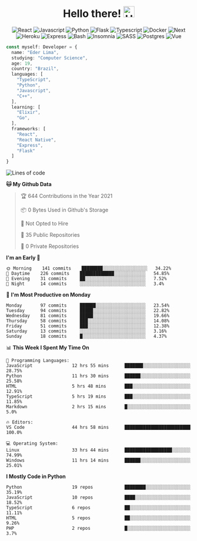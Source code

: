 <h1 align="center">Hello there! <img src="https://raw.githubusercontent.com/TheDudeThatCode/TheDudeThatCode/master/Assets/Hi.gif" width="30px" alt="Hello" /></h1>

<div align="center">
  <img
    src="https://img.shields.io/badge/react-202020?style=for-the-badge&logo=react&logoColor=61dAFB"
    alt="React"
  />
  <img
    src="https://img.shields.io/badge/Javascript-F7DF1E?style=for-the-badge&logo=javascript&logoColor=black"
    alt="Javascript"
  />
  <img
    src="https://img.shields.io/badge/Python-3776AB?style=for-the-badge&logo=python&logoColor=white"
    alt="Python"
  />
  <img
    src="https://img.shields.io/badge/Flask-202020?style=for-the-badge&logo=flask&logoColor=white"
    alt="Flask"
  />
  <img
    src="https://img.shields.io/badge/Typescript-3776AB?style=for-the-badge&logo=typescript&logoColor=white"
    alt="Typescript"
  />
  <img
    src="https://img.shields.io/badge/Docker-2496ED?style=for-the-badge&logo=docker&logoColor=white"
    alt="Docker"
  />
  <img
    src="https://img.shields.io/badge/Next-202020?style=for-the-badge&logo=next.js&logoColor=white"
    alt="Next"
  />
  <img
    src="https://img.shields.io/badge/Heroku-430098?style=for-the-badge&logo=heroku&logoColor=white"
    alt="Heroku"
  />
  <img
    src="https://img.shields.io/badge/express-202020?style=for-the-badge&logo=express&logoColor=white"
    alt="Express"
  />
  <img
    src="https://img.shields.io/badge/Shell-4Eaa25?style=for-the-badge&logo=gnu-bash&logoColor=white"
    alt="Bash"
  />
  <img
    src="https://img.shields.io/badge/Insomnia-5849BE?style=for-the-badge&logo=insomnia&logoColor=white"
    alt="Insomnia"
  />
  <img
    src="https://img.shields.io/badge/SASS-202020?style=for-the-badge&logo=sass&logoColor=cc6699"
    alt="SASS"
  />
  <img
    src="https://img.shields.io/badge/Postgres-336791?style=for-the-badge&logo=postgresql&logoColor=white"
    alt="Postgres"
  />
  <img
    src="https://img.shields.io/badge/vue_js-4fc08d?style=for-the-badge&logo=vue.js&logoColor=fff"
    alt="Vue"
  >
</div>

```Typescript
const myself: Developer = {
  name: "Eder Lima",
  studying: "Computer Science",
  age: 19,
  country: "Brazil",
  languages: [
    "TypeScript",
    "Python",
    "Javascript",
    "C++",
  ],
  learning: [
    "Elixir",
    "Go",
  ],
  frameworks: [
    "React",
    "React Native",
    "Express",
    "Flask"
  ]
}

```

<!--START_SECTION:waka-->
![Lines of code](https://img.shields.io/badge/From%20Hello%20World%20I%27ve%20Written-108353%20lines%20of%20code-blue)

**🐱 My Github Data** 

> 🏆 644 Contributions in the Year 2021
 > 
> 📦 0 Bytes Used in Github's Storage 
 > 
> 🚫 Not Opted to Hire
 > 
> 📜 35 Public Repositories 
 > 
> 🔑 0 Private Repositories  
 > 
**I'm an Early 🐤** 

```text
🌞 Morning    141 commits    ████████░░░░░░░░░░░░░░░░░   34.22% 
🌆 Daytime    226 commits    █████████████░░░░░░░░░░░░   54.85% 
🌃 Evening    31 commits     ██░░░░░░░░░░░░░░░░░░░░░░░   7.52% 
🌙 Night      14 commits     ░░░░░░░░░░░░░░░░░░░░░░░░░   3.4%

```
📅 **I'm Most Productive on Monday** 

```text
Monday       97 commits     ██████░░░░░░░░░░░░░░░░░░░   23.54% 
Tuesday      94 commits     █████░░░░░░░░░░░░░░░░░░░░   22.82% 
Wednesday    81 commits     █████░░░░░░░░░░░░░░░░░░░░   19.66% 
Thursday     58 commits     ███░░░░░░░░░░░░░░░░░░░░░░   14.08% 
Friday       51 commits     ███░░░░░░░░░░░░░░░░░░░░░░   12.38% 
Saturday     13 commits     ░░░░░░░░░░░░░░░░░░░░░░░░░   3.16% 
Sunday       18 commits     █░░░░░░░░░░░░░░░░░░░░░░░░   4.37%

```


📊 **This Week I Spent My Time On** 

```text
💬 Programming Languages: 
JavaScript               12 hrs 55 mins      ███████░░░░░░░░░░░░░░░░░░   28.75% 
Python                   11 hrs 30 mins      ██████░░░░░░░░░░░░░░░░░░░   25.58% 
HTML                     5 hrs 48 mins       ███░░░░░░░░░░░░░░░░░░░░░░   12.91% 
TypeScript               5 hrs 19 mins       ███░░░░░░░░░░░░░░░░░░░░░░   11.85% 
Markdown                 2 hrs 15 mins       █░░░░░░░░░░░░░░░░░░░░░░░░   5.0%

🔥 Editors: 
VS Code                  44 hrs 58 mins      █████████████████████████   100.0%

💻 Operating System: 
Linux                    33 hrs 44 mins      ██████████████████░░░░░░░   74.99% 
Windows                  11 hrs 14 mins      ██████░░░░░░░░░░░░░░░░░░░   25.01%

```

**I Mostly Code in Python** 

```text
Python                   19 repos            ████████░░░░░░░░░░░░░░░░░   35.19% 
JavaScript               10 repos            ████░░░░░░░░░░░░░░░░░░░░░   18.52% 
TypeScript               6 repos             ██░░░░░░░░░░░░░░░░░░░░░░░   11.11% 
HTML                     5 repos             ██░░░░░░░░░░░░░░░░░░░░░░░   9.26% 
PHP                      2 repos             █░░░░░░░░░░░░░░░░░░░░░░░░   3.7%

```



<!--END_SECTION:waka-->

